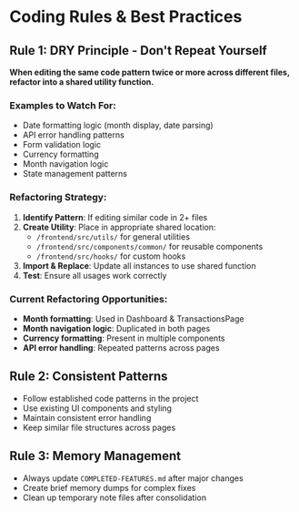 # Coding Rules & Best Practices

## Rule 1: DRY Principle - Don't Repeat Yourself

**When editing the same code pattern twice or more across different files, refactor into a shared utility function.**

### Examples to Watch For:
- Date formatting logic (month display, date parsing)
- API error handling patterns
- Form validation logic
- Currency formatting
- Month navigation logic
- State management patterns

### Refactoring Strategy:
1. **Identify Pattern**: If editing similar code in 2+ files
2. **Create Utility**: Place in appropriate shared location:
   - `/frontend/src/utils/` for general utilities
   - `/frontend/src/components/common/` for reusable components
   - `/frontend/src/hooks/` for custom hooks
3. **Import & Replace**: Update all instances to use shared function
4. **Test**: Ensure all usages work correctly

### Current Refactoring Opportunities:
- **Month formatting**: Used in Dashboard & TransactionsPage
- **Month navigation logic**: Duplicated in both pages
- **Currency formatting**: Present in multiple components
- **API error handling**: Repeated patterns across pages

## Rule 2: Consistent Patterns

- Follow established code patterns in the project
- Use existing UI components and styling
- Maintain consistent error handling
- Keep similar file structures across pages

## Rule 3: Memory Management

- Always update `COMPLETED-FEATURES.md` after major changes
- Create brief memory dumps for complex fixes
- Clean up temporary note files after consolidation